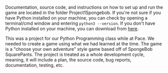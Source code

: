 Documentation, source code, and instructions on how to set up and run the game are located in the folder Project1Spongebob. If you're not sure if you have Python installed on your machine, you can check by opening a terminal/cmd window and entering `python3 --version`. If you don't have Python installed on your machine, you can download from [here](https://www.python.org/downloads/release/python-375/).


This was a project for our Python Programming class while at Pace. We needed to create a game using what we had learned at the time. The game is a "choose your own adventure" style game based off of SpongeBob SquarePants. The project is treated as a whole development cycle, meaning, it will include a plan, the source code, bug reports, documentation, testing, etc.
